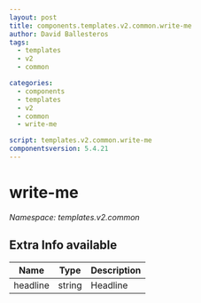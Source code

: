 ```yaml
---
layout: post
title: components.templates.v2.common.write-me
author: David Ballesteros
tags:
  - templates
  - v2
  - common

categories:
  - components
  - templates
  - v2
  - common
  - write-me

script: templates.v2.common.write-me
componentsversion: 5.4.21
---
```

# write-me

*Namespace: templates.v2.common*

## Extra Info available

| Name | Type | Description |
| --- | --- | --- |
| headline | string | Headline |